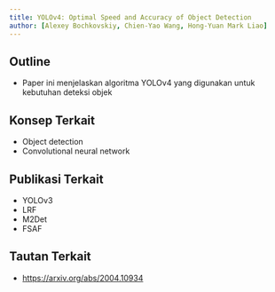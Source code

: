 ```yaml
---
title: YOLOv4: Optimal Speed and Accuracy of Object Detection
author: [Alexey Bochkovskiy, Chien-Yao Wang, Hong-Yuan Mark Liao]
---
```


## Outline
- Paper ini menjelaskan algoritma YOLOv4 yang digunakan untuk kebutuhan deteksi objek

## Konsep Terkait
- Object detection
- Convolutional neural network

## Publikasi Terkait
- YOLOv3
- LRF
- M2Det
- FSAF

## Tautan Terkait
- https://arxiv.org/abs/2004.10934
